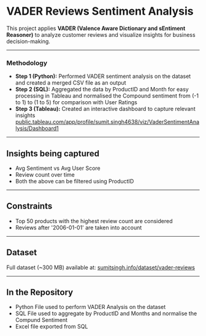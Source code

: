 # VADER Reviews Sentiment Analysis  

This project applies **VADER (Valence Aware Dictionary and sEntiment Reasoner)** to analyze customer reviews and visualize insights for business decision-making.  

---

### Methodology 
- **Step 1 (Python):** Performed VADER sentiment analysis on the dataset and created a merged CSV file as an output
- **Step 2 (SQL):** Aggregated the data by ProductID and Month for easy processing in Tableau and normalised the Compound sentiment from (-1 to 1) to (1 to 5) for comparison with User Ratings
- **Step 3 (Tableau):** Created an interactive dashboard to capture relevant insights [public.tableau.com/app/profile/sumit.singh4638/viz/VaderSentimentAnalysis/Dashboard1](https://public.tableau.com/app/profile/sumit.singh4638/viz/VaderSentimentAnalysis/Dashboard1)

---

## Insights being captured
- Avg Sentiment vs Avg User Score
- Review count over time
- Both the above can be filtered using ProductID
  
---

## Constraints
- Top 50 products with the highest review count are considered
- Reviews after '2006-01-01' are taken into account 

---

## Dataset  
Full dataset (~300 MB) available at: [sumitsingh.info/dataset/vader-reviews](https://sumitsingh.info/dataset/vader-reviews)

---

## In the Repository
- Python File used to perform VADER Analysis on the dataset
- SQL File used to aggregate by ProductID and Months and normalise the Compund Sentiment
- Excel file exported from SQL
